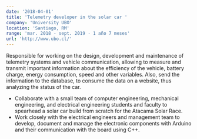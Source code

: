 ```yaml
---
date: '2018-04-01'
title: 'Telemetry developer in the solar car '
company: 'University UBO'
location: 'Santiago, RM'
range: 'mar. 2018 - sept. 2019 · 1 año 7 meses'
url: 'http://www.ubo.cl/'
---
```


Responsible for working on the design, development and maintenance of telemetry systems and vehicle communication, allowing to measure and transmit important information about the efficiency of the vehicle, battery charge, energy consumption, speed and other variables. Also, send the information to the database, to consume the data on a website, thus analyzing the status of the car.

- Collaborate with a small team of computer engineering, mechanical engineering, and electrical engineering students and faculty to spearhead a solar car build from scratch for the Atacama Solar Race.
- Work closely with the electrical engineers and management team to develop, document and manage the electronic components with Arduino and their communication with the board using C++.
